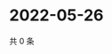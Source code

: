 # 2022-05-26

共 0 条

<!-- BEGIN WEIBO -->
<!-- 最后更新时间 Thu May 26 2022 06:16:48 GMT+0800 (China Standard Time) -->

<!-- END WEIBO -->
